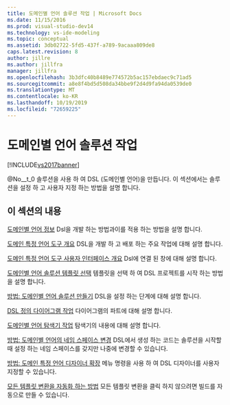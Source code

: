 ```yaml
---
title: 도메인별 언어 솔루션 작업 | Microsoft Docs
ms.date: 11/15/2016
ms.prod: visual-studio-dev14
ms.technology: vs-ide-modeling
ms.topic: conceptual
ms.assetid: 3db02722-5fd5-437f-a789-9acaaa809de8
caps.latest.revision: 8
author: jillre
ms.author: jillfra
manager: jillfra
ms.openlocfilehash: 3b3dfc40b8489e774572b5ac157ebdaec9c71ad5
ms.sourcegitcommit: a8e8f4bd5d508da34bbe9f2d4d9fa94da0539de0
ms.translationtype: MT
ms.contentlocale: ko-KR
ms.lasthandoff: 10/19/2019
ms.locfileid: "72659225"
---
```

# <a name="working-with-domain-specific-language-solutions"></a>도메인별 언어 솔루션 작업
[!INCLUDE[vs2017banner](../includes/vs2017banner.md)]

@No__t_0 솔루션을 사용 하 여 DSL (도메인별 언어)을 만듭니다. 이 섹션에서는 솔루션을 설정 하 고 사용자 지정 하는 방법을 설명 합니다.

## <a name="in-this-section"></a>이 섹션의 내용
 [도메인별 언어 정보](../modeling/about-domain-specific-languages.md) Dsl을 개발 하는 방법과이를 적용 하는 방법을 설명 합니다.

 [도메인 특정 언어 도구 개요](../modeling/overview-of-domain-specific-language-tools.md) DSL을 개발 하 고 배포 하는 주요 작업에 대해 설명 합니다.

 [도메인 특정 언어 도구 사용자 인터페이스 개요](../modeling/overview-of-the-domain-specific-language-tools-user-interface.md) Dsl에 연결 된 창에 대해 설명 합니다.

 [도메인별 언어 솔루션 템플릿 선택](../modeling/choosing-a-domain-specific-language-solution-template.md) 템플릿을 선택 하 여 DSL 프로젝트를 시작 하는 방법을 설명 합니다.

 [방법: 도메인별 언어 솔루션 만들기](../modeling/how-to-create-a-domain-specific-language-solution.md) DSL을 설정 하는 단계에 대해 설명 합니다.

 [DSL 정의 다이어그램 작업](../modeling/working-with-the-dsl-definition-diagram.md) 다이어그램의 파트에 대해 설명 합니다.

 [도메인별 언어 탐색기 작업](../modeling/working-with-the-domain-specific-language-explorer.md) 탐색기의 내용에 대해 설명 합니다.

 [방법: 도메인별 언어의 네임 스페이스 변경](../modeling/how-to-change-the-namespace-of-a-domain-specific-language.md) DSL에서 생성 하는 코드는 솔루션을 시작할 때 설정 하는 네임 스페이스를 갖지만 나중에 변경할 수 있습니다.

 [방법: 도메인 특정 언어 디자이너 확장](../modeling/how-to-extend-the-domain-specific-language-designer.md) 메뉴 명령을 사용 하 여 DSL 디자이너를 사용자 지정할 수 있습니다.

 [모든 템플릿 변환을 자동화 하는 방법](https://msdn.microsoft.com/b63cfe20-fe5e-47cc-9506-59b29bca768a) 모든 템플릿 변환을 클릭 하지 않으려면 빌드를 자동으로 만들 수 있습니다.
